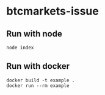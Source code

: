 # btcmarkets-issue

## Run with node

```
node index
```

## Run with docker

```
docker build -t example .
docker run --rm example
```
